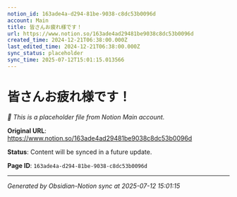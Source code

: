 ```yaml
---
notion_id: 163ade4a-d294-81be-9038-c8dc53b0096d
account: Main
title: 皆さんお疲れ様です！
url: https://www.notion.so/163ade4ad29481be9038c8dc53b0096d
created_time: 2024-12-21T06:38:00.000Z
last_edited_time: 2024-12-21T06:38:00.000Z
sync_status: placeholder
sync_time: 2025-07-12T15:01:15.013566
---
```


# 皆さんお疲れ様です！

*🔄 This is a placeholder file from Notion Main account.*

**Original URL**: https://www.notion.so/163ade4ad29481be9038c8dc53b0096d

**Status**: Content will be synced in a future update.

**Page ID**: `163ade4a-d294-81be-9038-c8dc53b0096d`

---

*Generated by Obsidian-Notion sync at 2025-07-12 15:01:15*
